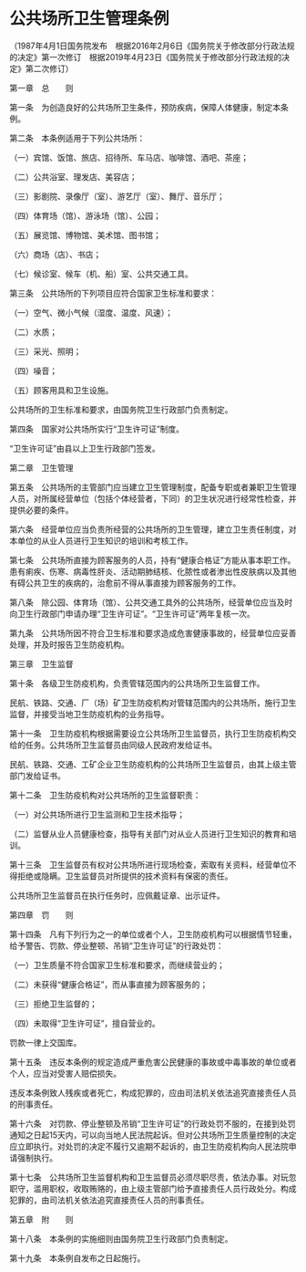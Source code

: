 # 公共场所卫生管理条例

（1987年4月1日国务院发布　根据2016年2月6日《国务院关于修改部分行政法规的决定》第一次修订　根据2019年4月23日《国务院关于修改部分行政法规的决定》第二次修订）


第一章　总　　则


第一条　为创造良好的公共场所卫生条件，预防疾病，保障人体健康，制定本条例。

第二条　本条例适用于下列公共场所：

（一）宾馆、饭馆、旅店、招待所、车马店、咖啡馆、酒吧、茶座；

（二）公共浴室、理发店、美容店；

（三）影剧院、录像厅（室）、游艺厅（室）、舞厅、音乐厅；

（四）体育场（馆）、游泳场（馆）、公园；

（五）展览馆、博物馆、美术馆、图书馆；

（六）商场（店）、书店；

（七）候诊室、候车（机、船）室、公共交通工具。

第三条　公共场所的下列项目应符合国家卫生标准和要求：

（一）空气、微小气候（湿度、温度、风速）；

（二）水质；

（三）采光、照明；

（四）噪音；

（五）顾客用具和卫生设施。

公共场所的卫生标准和要求，由国务院卫生行政部门负责制定。

第四条　国家对公共场所实行“卫生许可证”制度。

“卫生许可证”由县以上卫生行政部门签发。


第二章　卫生管理


第五条　公共场所的主管部门应当建立卫生管理制度，配备专职或者兼职卫生管理人员，对所属经营单位（包括个体经营者，下同）的卫生状况进行经常性检查，并提供必要的条件。

第六条　经营单位应当负责所经营的公共场所的卫生管理，建立卫生责任制度，对本单位的从业人员进行卫生知识的培训和考核工作。

第七条　公共场所直接为顾客服务的人员，持有“健康合格证”方能从事本职工作。患有痢疾、伤寒、病毒性肝炎、活动期肺结核、化脓性或者渗出性皮肤病以及其他有碍公共卫生的疾病的，治愈前不得从事直接为顾客服务的工作。

第八条　除公园、体育场（馆）、公共交通工具外的公共场所，经营单位应当及时向卫生行政部门申请办理“卫生许可证”。“卫生许可证”两年复核一次。

第九条　公共场所因不符合卫生标准和要求造成危害健康事故的，经营单位应妥善处理，并及时报告卫生防疫机构。


第三章　卫生监督


第十条　各级卫生防疫机构，负责管辖范围内的公共场所卫生监督工作。

民航、铁路、交通、厂（场）矿卫生防疫机构对管辖范围内的公共场所，施行卫生监督，并接受当地卫生防疫机构的业务指导。

第十一条　卫生防疫机构根据需要设立公共场所卫生监督员，执行卫生防疫机构交给的任务。公共场所卫生监督员由同级人民政府发给证书。

民航、铁路、交通、工矿企业卫生防疫机构的公共场所卫生监督员，由其上级主管部门发给证书。

第十二条　卫生防疫机构对公共场所的卫生监督职责：

（一）对公共场所进行卫生监测和卫生技术指导；

（二）监督从业人员健康检查，指导有关部门对从业人员进行卫生知识的教育和培训。

第十三条　卫生监督员有权对公共场所进行现场检查，索取有关资料，经营单位不得拒绝或隐瞒。卫生监督员对所提供的技术资料有保密的责任。

公共场所卫生监督员在执行任务时，应佩戴证章、出示证件。


第四章　罚　　则


第十四条　凡有下列行为之一的单位或者个人，卫生防疫机构可以根据情节轻重，给予警告、罚款、停业整顿、吊销“卫生许可证”的行政处罚：

（一）卫生质量不符合国家卫生标准和要求，而继续营业的；

（二）未获得“健康合格证”，而从事直接为顾客服务的；

（三）拒绝卫生监督的；

（四）未取得“卫生许可证”，擅自营业的。

罚款一律上交国库。

第十五条　违反本条例的规定造成严重危害公民健康的事故或中毒事故的单位或者个人，应当对受害人赔偿损失。

违反本条例致人残疾或者死亡，构成犯罪的，应由司法机关依法追究直接责任人员的刑事责任。

第十六条　对罚款、停业整顿及吊销“卫生许可证”的行政处罚不服的，在接到处罚通知之日起15天内，可以向当地人民法院起诉。但对公共场所卫生质量控制的决定应立即执行。对处罚的决定不履行又逾期不起诉的，由卫生防疫机构向人民法院申请强制执行。

第十七条　公共场所卫生监督机构和卫生监督员必须尽职尽责，依法办事。对玩忽职守，滥用职权，收取贿赂的，由上级主管部门给予直接责任人员行政处分。构成犯罪的，由司法机关依法追究直接责任人员的刑事责任。


第五章　附　　则


第十八条　本条例的实施细则由国务院卫生行政部门负责制定。

第十九条　本条例自发布之日起施行。